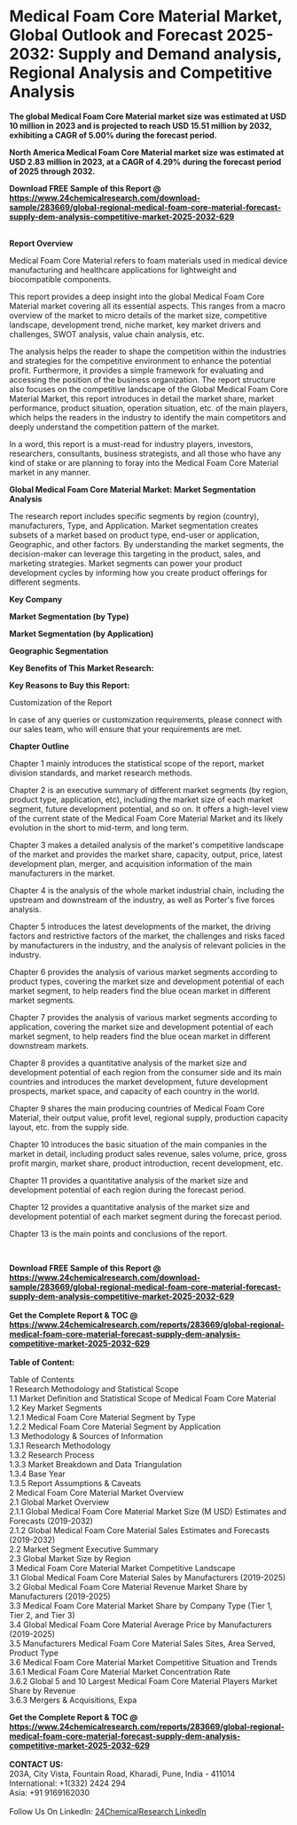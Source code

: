 <h1>Medical Foam Core Material Market, Global Outlook and Forecast 2025-2032: Supply and Demand analysis, Regional Analysis and Competitive Analysis</h1><p><strong>The global Medical Foam Core Material market size was estimated at USD 10 million in 2023 and is projected to reach USD 15.51 million by 2032, exhibiting a CAGR of 5.00% during the forecast period.</strong></p><p>
</p><p><strong>North America Medical Foam Core Material market size was estimated at USD 2.83 million in 2023, at a CAGR of 4.29% during the forecast period of 2025 through 2032.</strong></p><div><b>Download FREE Sample of this Report @ 
            <a href="https://www.24chemicalresearch.com/download-sample/283669/global-regional-medical-foam-core-material-forecast-supply-dem-analysis-competitive-market-2025-2032-629">
            https://www.24chemicalresearch.com/download-sample/283669/global-regional-medical-foam-core-material-forecast-supply-dem-analysis-competitive-market-2025-2032-629</a></b></div><br><p>
</p><p><strong>Report Overview</strong></p><p>
</p><p>Medical Foam Core Material refers to foam materials used in medical device manufacturing and healthcare applications for lightweight and biocompatible components.</p><p>
</p><p>This report provides a deep insight into the global Medical Foam Core Material market covering all its essential aspects. This ranges from a macro overview of the market to micro details of the market size, competitive landscape, development trend, niche market, key market drivers and challenges, SWOT analysis, value chain analysis, etc.</p><p>
</p><p>The analysis helps the reader to shape the competition within the industries and strategies for the competitive environment to enhance the potential profit. Furthermore, it provides a simple framework for evaluating and accessing the position of the business organization. The report structure also focuses on the competitive landscape of the Global Medical Foam Core Material Market, this report introduces in detail the market share, market performance, product situation, operation situation, etc. of the main players, which helps the readers in the industry to identify the main competitors and deeply understand the competition pattern of the market.</p><p>
In a word, this report is a must-read for industry players, investors, researchers, consultants, business strategists, and all those who have any kind of stake or are planning to foray into the Medical Foam Core Material market in any manner.</p><p>
</p><p><strong>Global Medical Foam Core Material Market: Market Segmentation Analysis</strong></p><p>
</p><p>The research report includes specific segments by region (country), manufacturers, Type, and Application. Market segmentation creates subsets of a market based on product type, end-user or application, Geographic, and other factors. By understanding the market segments, the decision-maker can leverage this targeting in the product, sales, and marketing strategies. Market segments can power your product development cycles by informing how you create product offerings for different segments.</p><p>
</p><p><strong>Key Company</strong></p><p>
</p><p>
</p><p><strong>Market Segmentation (by Type)</strong></p><p>
</p><p>
</p><p></p><p>
<strong>Market Segmentation (by Application)</strong></p><p>
</p><p>
</p><p><strong>Geographic Segmentation</strong></p><p>
</p><p>
</p><p><strong>Key Benefits of This Market Research:</strong></p><p>
</p><p>
</p><p><strong>Key Reasons to Buy this Report:</strong></p><p>
</p><p>
</p><p>Customization of the Report</p><p>
In case of any queries or customization requirements, please connect with our sales team, who will ensure that your requirements are met.</p><p>
</p><p><strong>Chapter Outline</strong></p><p>
</p><p>Chapter 1 mainly introduces the statistical scope of the report, market division standards, and market research methods.</p><p>
Chapter 2 is an executive summary of different market segments (by region, product type, application, etc), including the market size of each market segment, future development potential, and so on. It offers a high-level view of the current state of the Medical Foam Core Material Market and its likely evolution in the short to mid-term, and long term.</p><p>
Chapter 3 makes a detailed analysis of the market's competitive landscape of the market and provides the market share, capacity, output, price, latest development plan, merger, and acquisition information of the main manufacturers in the market.</p><p>
Chapter 4 is the analysis of the whole market industrial chain, including the upstream and downstream of the industry, as well as Porter's five forces analysis.</p><p>
Chapter 5 introduces the latest developments of the market, the driving factors and restrictive factors of the market, the challenges and risks faced by manufacturers in the industry, and the analysis of relevant policies in the industry.</p><p>
Chapter 6 provides the analysis of various market segments according to product types, covering the market size and development potential of each market segment, to help readers find the blue ocean market in different market segments.</p><p>
Chapter 7 provides the analysis of various market segments according to application, covering the market size and development potential of each market segment, to help readers find the blue ocean market in different downstream markets.</p><p>
Chapter 8 provides a quantitative analysis of the market size and development potential of each region from the consumer side and its main countries and introduces the market development, future development prospects, market space, and capacity of each country in the world.</p><p>
Chapter 9 shares the main producing countries of Medical Foam Core Material, their output value, profit level, regional supply, production capacity layout, etc. from the supply side.</p><p>
Chapter 10 introduces the basic situation of the main companies in the market in detail, including product sales revenue, sales volume, price, gross profit margin, market share, product introduction, recent development, etc.</p><p>
Chapter 11 provides a quantitative analysis of the market size and development potential of each region during the forecast period.</p><p>
Chapter 12 provides a quantitative analysis of the market size and development potential of each market segment during the forecast period.</p><p>
Chapter 13 is the main points and conclusions of the report.</p><p>
 </p><div><b>Download FREE Sample of this Report @ 
            <a href="https://www.24chemicalresearch.com/download-sample/283669/global-regional-medical-foam-core-material-forecast-supply-dem-analysis-competitive-market-2025-2032-629">
            https://www.24chemicalresearch.com/download-sample/283669/global-regional-medical-foam-core-material-forecast-supply-dem-analysis-competitive-market-2025-2032-629</a></b></div><br><div><b>Get the Complete Report & TOC @ 
            <a href="https://www.24chemicalresearch.com/reports/283669/global-regional-medical-foam-core-material-forecast-supply-dem-analysis-competitive-market-2025-2032-629">
            https://www.24chemicalresearch.com/reports/283669/global-regional-medical-foam-core-material-forecast-supply-dem-analysis-competitive-market-2025-2032-629</a></b></div><br>
            <b>Table of Content:</b><p>Table of Contents<br />
1 Research Methodology and Statistical Scope<br />
1.1 Market Definition and Statistical Scope of Medical Foam Core Material<br />
1.2 Key Market Segments<br />
1.2.1 Medical Foam Core Material Segment by Type<br />
1.2.2 Medical Foam Core Material Segment by Application<br />
1.3 Methodology & Sources of Information<br />
1.3.1 Research Methodology<br />
1.3.2 Research Process<br />
1.3.3 Market Breakdown and Data Triangulation<br />
1.3.4 Base Year<br />
1.3.5 Report Assumptions & Caveats<br />
2 Medical Foam Core Material Market Overview<br />
2.1 Global Market Overview<br />
2.1.1 Global Medical Foam Core Material Market Size (M USD) Estimates and Forecasts (2019-2032)<br />
2.1.2 Global Medical Foam Core Material Sales Estimates and Forecasts (2019-2032)<br />
2.2 Market Segment Executive Summary<br />
2.3 Global Market Size by Region<br />
3 Medical Foam Core Material Market Competitive Landscape<br />
3.1 Global Medical Foam Core Material Sales by Manufacturers (2019-2025)<br />
3.2 Global Medical Foam Core Material Revenue Market Share by Manufacturers (2019-2025)<br />
3.3 Medical Foam Core Material Market Share by Company Type (Tier 1, Tier 2, and Tier 3)<br />
3.4 Global Medical Foam Core Material Average Price by Manufacturers (2019-2025)<br />
3.5 Manufacturers Medical Foam Core Material Sales Sites, Area Served, Product Type<br />
3.6 Medical Foam Core Material Market Competitive Situation and Trends<br />
3.6.1 Medical Foam Core Material Market Concentration Rate<br />
3.6.2 Global 5 and 10 Largest Medical Foam Core Material Players Market Share by Revenue<br />
3.6.3 Mergers & Acquisitions, Expa</p><div><b>Get the Complete Report & TOC @ 
            <a href="https://www.24chemicalresearch.com/reports/283669/global-regional-medical-foam-core-material-forecast-supply-dem-analysis-competitive-market-2025-2032-629">
            https://www.24chemicalresearch.com/reports/283669/global-regional-medical-foam-core-material-forecast-supply-dem-analysis-competitive-market-2025-2032-629</a></b></div><br><b>CONTACT US:</b><br>
            203A, City Vista, Fountain Road, Kharadi, Pune, India - 411014<br>
            International: +1(332) 2424 294<br>
            Asia: +91 9169162030 <br><br>
            Follow Us On LinkedIn: <a href="https://www.linkedin.com/company/24chemicalresearch/">24ChemicalResearch LinkedIn</a>